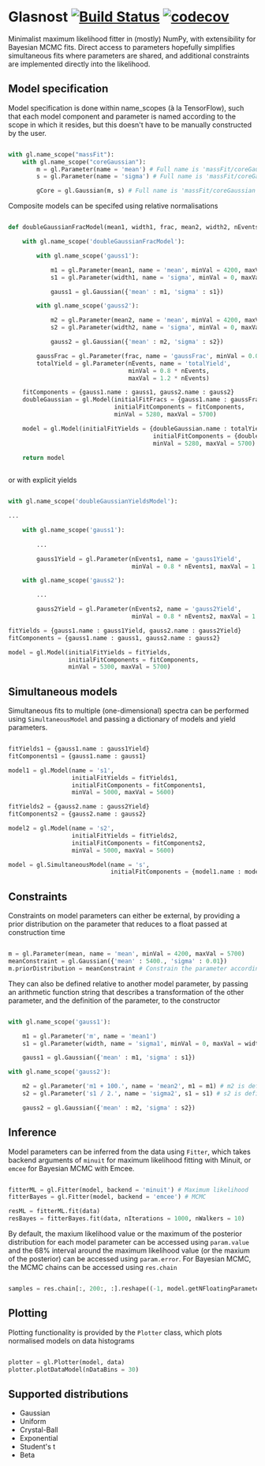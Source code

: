 Glasnost [![Build Status](https://travis-ci.com/dpohanlon/Glasnost.svg?token=6U7ubPocKxuFEpjJP4aK&branch=master)](https://travis-ci.com/dpohanlon/Glasnost) [![codecov](https://codecov.io/gh/dpohanlon/Glasnost/branch/master/graph/badge.svg?token=THBlL3wY3b)](https://codecov.io/gh/dpohanlon/Glasnost)
===

Minimalist maximum likelihood fitter in (mostly) NumPy, with extensibility for Bayesian MCMC fits. Direct access to parameters hopefully simplifies simultaneous fits where parameters are shared, and additional constraints are implemented directly into the likelihood.

Model specification
---
Model specification is done within name_scopes (à la TensorFlow), such that each model component and parameter is named according to the scope in which it resides, but this doesn't have to be manually constructed by the user.

``` python

with gl.name_scope("massFit"):
    with gl.name_scope("coreGaussian"):
        m = gl.Parameter(name = 'mean') # Full name is 'massFit/coreGaussian/mean'
        s = gl.Parameter(name = 'sigma') # Full name is 'massFit/coreGaussian/sigma'

        gCore = gl.Gaussian(m, s) # Full name is 'massFit/coreGaussian'
```

Composite models can be specifed using relative normalisations

``` python

def doubleGaussianFracModel(mean1, width1, frac, mean2, width2, nEvents):

    with gl.name_scope('doubleGaussianFracModel'):

        with gl.name_scope('gauss1'):

            m1 = gl.Parameter(mean1, name = 'mean', minVal = 4200, maxVal = 5700)
            s1 = gl.Parameter(width1, name = 'sigma', minVal = 0, maxVal = width1 * 5)

            gauss1 = gl.Gaussian({'mean' : m1, 'sigma' : s1})

        with gl.name_scope('gauss2'):

            m2 = gl.Parameter(mean2, name = 'mean', minVal = 4200, maxVal = 5700)
            s2 = gl.Parameter(width2, name = 'sigma', minVal = 0, maxVal = width2 * 5)

            gauss2 = gl.Gaussian({'mean' : m2, 'sigma' : s2})

        gaussFrac = gl.Parameter(frac, name = 'gaussFrac', minVal = 0.0, maxVal = 1.0)
        totalYield = gl.Parameter(nEvents, name = 'totalYield',
                                  minVal = 0.8 * nEvents,
                                  maxVal = 1.2 * nEvents)

    fitComponents = {gauss1.name : gauss1, gauss2.name : gauss2}
    doubleGaussian = gl.Model(initialFitFracs = {gauss1.name : gaussFrac},
                              initialFitComponents = fitComponents,
                              minVal = 5280, maxVal = 5700)

    model = gl.Model(initialFitYields = {doubleGaussian.name : totalYield},
                                         initialFitComponents = {doubleGaussian.name : doubleGaussian},
                                         minVal = 5280, maxVal = 5700)

    return model
    
```

or with explicit yields

``` python

with gl.name_scope('doubleGaussianYieldsModel'):

...

    with gl.name_scope('gauss1'):
    
        ...

        gauss1Yield = gl.Parameter(nEvents1, name = 'gauss1Yield',
                                   minVal = 0.8 * nEvents1, maxVal = 1.2 * nEvents1)

    with gl.name_scope('gauss2'):

        ...

        gauss2Yield = gl.Parameter(nEvents2, name = 'gauss2Yield',
                                   minVal = 0.8 * nEvents2, maxVal = 1.2 * nEvents2)

fitYields = {gauss1.name : gauss1Yield, gauss2.name : gauss2Yield}
fitComponents = {gauss1.name : gauss1, gauss2.name : gauss2}

model = gl.Model(initialFitYields = fitYields,
                 initialFitComponents = fitComponents,
                 minVal = 5300, maxVal = 5700)


```

Simultaneous models
---

Simultaneous fits to multiple (one-dimensional) spectra can be performed using ```SimultaneousModel``` and passing a dictionary of models and yield parameters.

``` python

fitYields1 = {gauss1.name : gauss1Yield}
fitComponents1 = {gauss1.name : gauss1}

model1 = gl.Model(name = 's1',
                  initialFitYields = fitYields1,
                  initialFitComponents = fitComponents1,
                  minVal = 5000, maxVal = 5600)

fitYields2 = {gauss2.name : gauss2Yield}
fitComponents2 = {gauss2.name : gauss2}

model2 = gl.Model(name = 's2',
                  initialFitYields = fitYields2,
                  initialFitComponents = fitComponents2,
                  minVal = 5000, maxVal = 5600)

model = gl.SimultaneousModel(name = 's',
                             initialFitComponents = {model1.name : model1, model2.name : model2})

```

Constraints
---

Constraints on model parameters can either be external, by providing a prior distribution on the parameter that reduces to a float passed at construction time

``` python

m = gl.Parameter(mean, name = 'mean', minVal = 4200, maxVal = 5700)
meanConstraint = gl.Gaussian({'mean' : 5400., 'sigma' : 0.01})
m.priorDistribution = meanConstraint # Constrain the parameter according to a Gaussian distribution

```

They can also be defined relative to another model parameter, by passing an arithmetic function string that describes a transformation of the other parameter, and the definition of the parameter, to the constructor

``` python

with gl.name_scope('gauss1'):

    m1 = gl.Parameter('m', name = 'mean1')
    s1 = gl.Parameter(width, name = 'sigma1', minVal = 0, maxVal = width * 5)

    gauss1 = gl.Gaussian({'mean' : m1, 'sigma' : s1})

with gl.name_scope('gauss2'):

    m2 = gl.Parameter('m1 + 100.', name = 'mean2', m1 = m1) # m2 is defined to be m1 + 100
    s2 = gl.Parameter('s1 / 2.', name = 'sigma2', s1 = s1) # s2 is defined to be s1 / 2

    gauss2 = gl.Gaussian({'mean' : m2, 'sigma' : s2})

```

Inference
---

Model parameters can be inferred from the data using ```Fitter```, which takes backend arguments of ```minuit``` for maximum likelihood fitting with Minuit, or ```emcee``` for Bayesian MCMC with Emcee.

``` python

fitterML = gl.Fitter(model, backend = 'minuit') # Maximum likelihood
fitterBayes = gl.Fitter(model, backend = 'emcee') # MCMC

resML = fitterML.fit(data)
resBayes = fitterBayes.fit(data, nIterations = 1000, nWalkers = 10)

```

By default, the maxium likelihood value or the maximum of the posterior distribution for each model parameter can be accessed using ```param.value``` and the 68% interval around the maximum likelihood value (or the maxium of the posterior) can be accessed using ```param.error```. For Bayesian MCMC, the MCMC chains can be accessed using ```res.chain```

```python

samples = res.chain[:, 200:, :].reshape((-1, model.getNFloatingParameters()))

```

Plotting
---

Plotting functionality is provided by the ```Plotter``` class, which plots normalised models on data histograms

```python

plotter = gl.Plotter(model, data)
plotter.plotDataModel(nDataBins = 30)

```

Supported distributions
---
* Gaussian
* Uniform
* Crystal-Ball
* Exponential
* Student's t
* Beta
